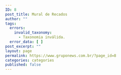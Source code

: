 ```yaml
---
ID: 8
post_title: Mural de Recados
author: ""
tags:
  errors:
    invalid_taxonomy:
      - Taxonomia inválida.
  error_data: [ ]
post_excerpt: ""
layout: page
permalink: https://www.gruponews.com.br/?page_id=8
categories: categories
published: false
---
```

<!--cforms name="Fale Conosco"-->

<!--Mural-->